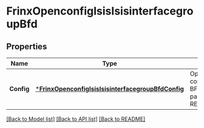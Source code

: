 # FrinxOpenconfigIsisIsisinterfacegroupBfd

## Properties
Name | Type | Description | Notes
------------ | ------------- | ------------- | -------------
**Config** | [***FrinxOpenconfigIsisIsisinterfacegroupBfdConfig**](frinx.openconfig.isis.isisinterfacegroup.bfd.Config.md) | Optional[This container defines BFD configuration parameters.] REF:Optional.empty | [optional] [default to null]

[[Back to Model list]](../README.md#documentation-for-models) [[Back to API list]](../README.md#documentation-for-api-endpoints) [[Back to README]](../README.md)


